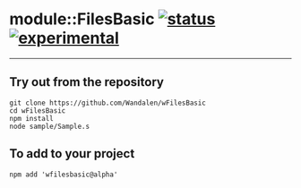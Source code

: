 
# module::FilesBasic  [![status](https://github.com/Wandalen/wFilesBasic/workflows/publish/badge.svg)](https://github.com/Wandalen/wFilesBasic/actions?query=workflow%3Apublish) [![experimental](https://img.shields.io/badge/stability-experimental-orange.svg)](https://github.com/emersion/stability-badges#experimental)

___

## Try out from the repository
```
git clone https://github.com/Wandalen/wFilesBasic
cd wFilesBasic
npm install
node sample/Sample.s
```

## To add to your project
```
npm add 'wfilesbasic@alpha'
```




